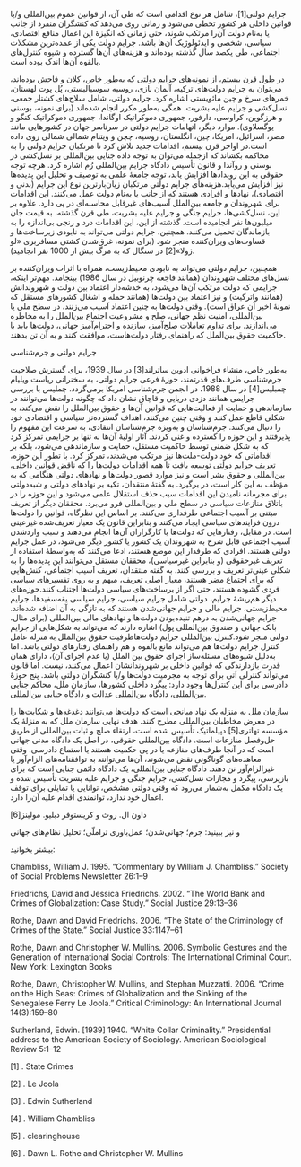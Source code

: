   جرایم دولتی[1]، شامل هر نوع اقدامی است که طی آن، از قوانین عموم بین‌المللی و/یا قوانین داخلی هر کشور تخطی می‌شود و زمانی روی می‌دهد که کنشگران منفرد از جانب یا به‌نام دولت آن‌را مرتکب شوند، حتی زمانی که انگیزۀ این اعمال منافع اقتصادی، سیاسی، شخصی و ایدئولوژیک آن‌ها باشد. جرایم دولت یکی از عمده‌ترین مشکلات اجتماعی، طی یکصد سال گذشته بوده‌اند و هزینه‌های آن‌ها گسترده و شیوه کنترل‌های بالقوه آن‌ها اندک بوده است.

در طول قرن بیستم، از نمونه‌های جرایم دولتی که به‌طور خاص، کلان و فاحش بوده‌اند، می‌توان به جرایم دولت‌های ترکیه، آلمان نازی، روسیه سوسیالیستی، پُل پوت لهستان، خمرهای سرخ و چین مائویستی اشاره کرد. جرایم دولتی، شامل سلاح‌های کشتار جمعی، نسل‌کشی و جرایم علیه بشریت، همگی به‌طور مکرر انجام شده‌اند (برای نمونه، بوسنی و هرزگوین، کراوسی، دارفور، جمهوری دموکراتیک اوگاندا، جمهوری دموکراتیک کنگو و یوگسلاوی). موارد دیگر، اتهامات جرایم دولتی در سرتاسر جهان در کشورهایی مانند مصر، اسرائیل، امریکا، چین، انگلستان، روسیه، چچن و ویتنام شمالی شمالی روی داده است.در اواخر قرن بیستم، اقدامات جدید تلاش کرد تا مرتکبان جرایم دولتی را به محاکمه بکشاند که ازجمله می‌توان به توجه داده جنایی بین‌المللی بر نسل‌کشی در بوسنی و روآندا و قانون تأسیس دادگاه جرایم بین‌المللی رُم اشاره کرد. هرچه توجه حقوقی به این رویدادها افزایش یابد، توجه جامعۀ علمی به توصیف و تحلیل این پدیده‌ها نیز افزایش می‌یابد.هزینه‌های جرایم دولتی مرتکبان زیان‌بارترین نوع این جرایم (بدنی و اقتصادی)، نهادها و افرادی هستند که از جانب یا به‌نام دولت عمل می‌کنند. این اقدامات برای شهروندان و جامعه بین‌الملل آسیب‌های غیرقابل محاسبه‌ای در پی دارد. علاوه بر این، نسل‌کشی‌ها، جرایم جنگی و جرایم علیه بشریت، طی قرن گذشته، به قیمت جان میلیون‌ها نفر انجامیده است. گذشته از این، این اقدامات درد و رنجی بی‌اندازه را به بازماندگان تحمیل می‌کنند. همچنین، جرایم دولتی می‌تواند به نابودی زیرساخت‌ها و قساوت‌های ویران‌کننده منجر شود (برای نمونه، غرق‌شدن کشتی مسافربری «لو ژولا»[2] در سنگال که به مرگ بیش از 1000 نفر انجامید). 

همچنین، جرایم دولتی می‌تواند به نابودی محیط‌زیست، همراه با اثرات ویران‌کننده بر نسل‌های مختلف شهروندان (همانند فاجعه چرنوبیل در سال 1986) بینجامد. مهم‌تر اینکه، جرایمی که دولت مرتکب آن‌ها می‌شود، به خدشه‌دار اعتماد بین دولت و شهروندانش (همانند واترگیت) و نیز اعتماد بین دولت‌ها (همانند حمله و اشغال کشورهای مستقل که نمونۀ اخیر آن عراق است). وقتی دولت‌ها به چنین اعتماد آسیب می‌زنند، در سطح ملی یا بین‌المللی، امنیت نظم جهانی، صلح و مشروعیت اجتماع بین‌الملل را به مخاطره می‌اندازند. برای تداوم تعاملات صلح‌آمیز، سازنده و احترام‌آمیز جهانی، دولت‌ها باید با حاکمیت حقوق بین‌الملل که راهنمای رفتار دولت‌هاست، موافقت کنند و به آن تن بدهند.

جرایم دولتی و جرم‌شناسی

 به‌طور خاص، منشاء فراخوانی ادوین ساترلند[3] در سال 1939، برای گسترش صلاحیت جرم‌شناسی طرف‌های قدرتمند، حوزۀ فرعی جرایم دولتی، به سخنرانی ریاست ویلیام چمبلیس[4] در سال 1988، در انجمن جرم‌شناسی امریکا برمی‌گردد. چملیس با بررسی جرایمی همانند دزدی دریایی و قاچاق نشان داد که چگونه دولت‌ها می‌توانند در سازماندهی و حمایت از فعالیت‌هایی که قوانین آن‌ها و حقوق بین‌الملل را نقض می‌کند، به شکلی قاطع عمل کنند و وقتی چنین می‌کنند، اهداف گسترده‌تر سیاسی و اقتصادی خود را دنبال می‌کنند. جرم‌شناسان و به‌ویژه جرم‌شناسان انتقادی، به سرعت این مفهوم را پذیرفتند و این حوزه را گسترده و غنی کردند. آثار اولیۀ آن‌ها نه تنها بر جرایمی تمرکز کرد که به شکل ضمنی توسط حاکمیت مستقل، حمایت و سازماندهی می‌شود، بلکه بر اقداماتی که خود دولت-ملت‌ها نیز مرتکب می‌شدند، تمرکز کرد. با تطور این حوزه، تعریف جرایم دولتی توسعه یافت تا همه اقدامات دولت‌ها را که ناقض قوانین داخلی، بین‌المللی و حقوق بشر است و نیز موارد قصور دولت‌ها و نهادهای دولتی هنگامی که به مؤظف به این کار است، در برگیرد. به گفتۀ منتقدان، تکیه بر نهادهای دولتی و شبه‌دولتی برای مجرمانه نامیدن این اقدامات سبب حذف استقلال علمی می‌شود و این حوزه را در باتلاق منازعات سیاسی در سطح ملی و بین‌المللی فرو می‌برد. محققان دیگر از تعریف مبتنی بر آسیب اجتماعی طرفداری می‌کنند. بر اساس این نظرگاه، قوانین را دولت‌ها درون فرایندهای سیاسی ایجاد می‌کنند و بنابراین قانون یک معیار تعریف‌شده غیرعینی است. در مقابل، رفتارهایی که دولت‌ها یا کارگزاران آن‌ها انجام می‌دهند و سبب واردشدن آسیب اجتماعی قابل شرح به شهروندان یک کشور یا کشور دیگر می‌شود، در عمل جرایم دولتی هستند. افرادی که طرفدار این موضع هستند، ادعا می‌کنند که به‌واسطۀ استفاده از تعریف غیرحقوقی (و بنابراین غیرسیاسی)، محققان مستقل می‌توانند این پدیده‌ها را به شکلی عینی‌تر تعریف و بررسی کنند. به گفته منتقدان، تعریف آسیب اجتماعی، کنش‌هایی که برای اجتماع مضر هستند، معیار اصلی تعریف، مبهم و به روی تفسیرهای سیاسی فردی گشوده هستند، حتی اگر از برساخت‌های سیاسی دولت‌ها اجتناب کنند.حوزه‌های دیگر هم‌ریشۀ جرایم، دولتی شامل جرایم سیاسی، جرایم سیاسی یقه‌سفیدها، جرایم محیط‌زیستی، جرایم مالی و جرایم جهانی‌شدن هستند که به تازگی به آن اضافه شده‌اند. جرایم جهانی‌شدن به درهم تنیده‌بودن دولت‌ها و نهادهای مالی بین‌المللی (برای مثال، بانک جهانی و صندوق بین‌المللی پول) اشاره دارند که می‌تواند به شکل‌هایی از جرایم دولتی منجر شود.کنترل بین‌المللی جرایم دولت‌هاظرفیت حقوق بین‌الملل به منزله عامل کنترل جرایم دولت‌ها هم می‌تواند مانع بالقوه و هم راهنمای رفتارهای دولتی باشد. اما به‌دلیل شیوه‌های مسئله‌ساز اجرای حقوق بین الملل (یا عدم اجرای آن)، دارای همان قدرت بازدارندگی که قوانین داخلی بر شهروندانشان اعمال می‌کنند، نیست. اما قانون می‌تواند کنترلی آتی برای توجه به مجرمیت دولت‌ها و/یا کنشگران دولتی باشد. پنج حوزۀ دادرسی برای این کنترل‌ها وجود دارد: پیگرد داخلی کشورها، سازمان ملل، محاکم جنایی بین‌المللی، دادگاه بین‌المللی عدالت و دادگاه جنایی بین‌المللی.

 سازمان ملل به منزله یک نهاد میانجی است که دولت‌ها می‌توانند دغدغه‌ها و شکایت‌ها را در معرض مخاطبان بین‌المللی مطرح کنند. هدف نهایی سازمان ملل که به منزلۀ یک مؤسسه تهاتری[5] دپیلماتیک تأسیس شده است، ارتقاء صلح و ثبات بین‌المللی از طریق حل‌وفصل منازعات است. دادگاه بین‌المللی حقوقی، در اصل یک دادگاه مدنی جهانی است که در آنجا طرف‌های منازعه یا در پی حکمیت هستند یا استماع دادرسی. وقتی معاهده‌های گوناگونی نقض می‌شوند، آن‌ها می‌توانند به توافقنامه‌های الزام‌آور یا غیرالزام‌آور تن دهند. دادگاه جنایی بین‌المللی، یک دادگاه دائمی جنایی است که برای بازپرسی، پیگرد و مجازات نسل‌کشی، جرایم جنگی و جرایم علیه بشریت تأسیس شده و یک دادگاه مکمل به‌شمار می‌رود که وقتی دولتی مشخص، توانایی یا تمایلی برای توقف اعمال خود ندارد، توانمندی اقدام علیه آن‌را دارد. 

داون ال. روث و کریستوفر دبلیو. مولینز[6]

 و نیز ببینید: جرم؛ جهانی‌شدن؛ عمل‌باوری تراملّی؛ تحلیل نظام‌های جهانی

بیشتر بخوانید:

Chambliss, William J. 1995. “Commentary by William J. Chambliss.” Society of Social Problems Newsletter 26:1–9

Friedrichs, David and Jessica Friedrichs. 2002. “The World Bank and Crimes of Globalization: Case Study.” Social Justice 29:13–36

Rothe, Dawn and David Friedrichs. 2006. “The State of the Criminology of Crimes of the State.” Social Justice 33:1147–61

Rothe, Dawn and Christopher W. Mullins. 2006. Symbolic Gestures and the Generation of International Social Controls: The International Criminal Court. New York: Lexington Books

Rothe, Dawn, Christopher W. Mullins, and Stephan Muzzatti. 2006. “Crime on the High Seas: Crimes of Globalization and the Sinking of the Senegalese Ferry Le Joola.” Critical Criminology: An International Journal 14(3):159–80

Sutherland, Edwin. [1939] 1940. “White Collar Criminality.” Presidential address to the American Society of Sociology. American Sociological Review 5:1–12

 [1] . State Crimes

 [2] . Le Joola

[3] . Edwin Sutherland

[4] . William Chambliss

 [5] . clearinghouse

[6] . Dawn L. Rothe and Christopher W. Mullins

 

 

 

 